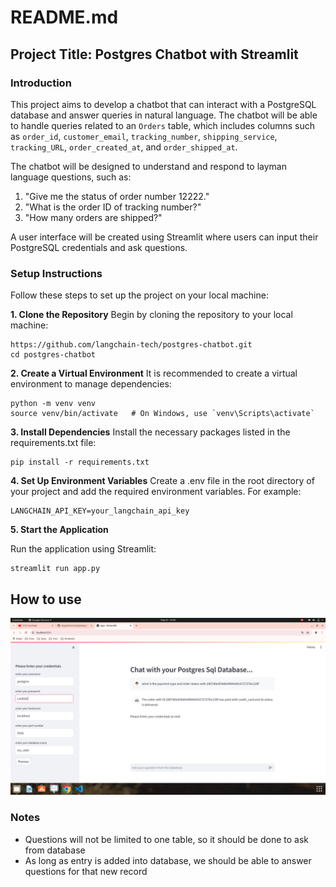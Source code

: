 # README.md

## Project Title: Postgres Chatbot with Streamlit


### Introduction

This project aims to develop a chatbot that can interact with a PostgreSQL database and answer queries in natural language. The chatbot will be able to handle queries related to an `Orders` table, which includes columns such as `order_id`, `customer_email`, `tracking_number`, `shipping_service`, `tracking_URL`, `order_created_at`, and `order_shipped_at`.

The chatbot will be designed to understand and respond to layman language questions, such as:
1. "Give me the status of order number 12222."
2. "What is the order ID of tracking number?"
3. "How many orders are shipped?"

A user interface will be created using Streamlit where users can input their PostgreSQL credentials and ask questions.

### Setup Instructions

Follow these steps to set up the project on your local machine:


**1. Clone the Repository**
Begin by cloning the repository to your local machine:
```
https://github.com/langchain-tech/postgres-chatbot.git
cd postgres-chatbot
```

**2. Create a Virtual Environment**
It is recommended to create a virtual environment to manage dependencies:
```
python -m venv venv
source venv/bin/activate   # On Windows, use `venv\Scripts\activate`
```

**3. Install Dependencies**
Install the necessary packages listed in the requirements.txt file:
```
pip install -r requirements.txt
```


**4. Set Up Environment Variables**
Create a .env file in the root directory of your project and add the required environment variables. For example:
```
LANGCHAIN_API_KEY=your_langchain_api_key
```


**5. Start the Application**

Run the application using Streamlit:
```
streamlit run app.py
```


## How to use 
![My test image](assets/postgres_db.png)
### Notes

- Questions will not be limited to one table, so it should be done to ask from database
- As long as entry is added into database, we should be able to answer questions for that new record
